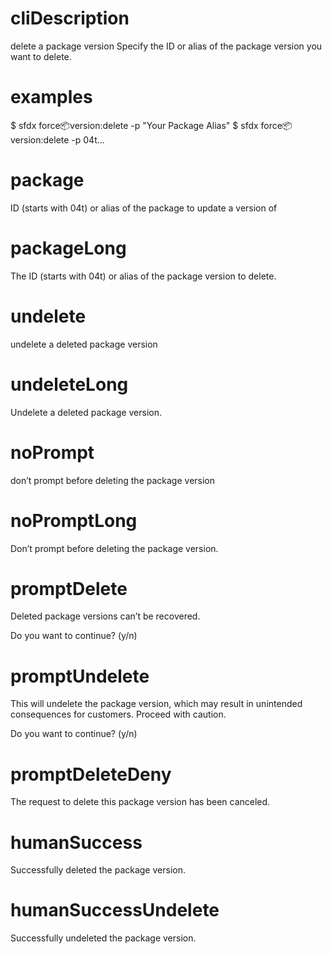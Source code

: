 # cliDescription

delete a package version
Specify the ID or alias of the package version you want to delete.

# examples

$ sfdx force:package:version:delete -p "Your Package Alias"
$ sfdx force:package:version:delete -p 04t...

# package

ID (starts with 04t) or alias of the package to update a version of

# packageLong

The ID (starts with 04t) or alias of the package version to delete.

# undelete

undelete a deleted package version

# undeleteLong

Undelete a deleted package version.

# noPrompt

don’t prompt before deleting the package version

# noPromptLong

Don’t prompt before deleting the package version.

# promptDelete

Deleted package versions can’t be recovered.

Do you want to continue? (y/n)

# promptUndelete

This will undelete the package version, which may result in unintended consequences for customers. Proceed with caution.

Do you want to continue? (y/n)

# promptDeleteDeny

The request to delete this package version has been canceled.

# humanSuccess

Successfully deleted the package version.

# humanSuccessUndelete

Successfully undeleted the package version.
